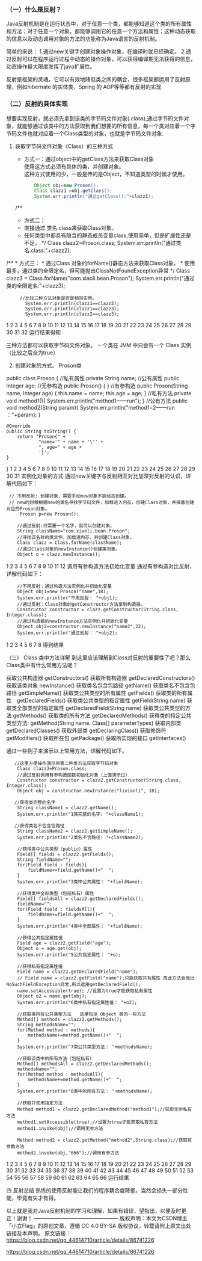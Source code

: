 ### （一）什么是反射？
Java反射机制是在运行状态中，对于任意一个类，都能够知道这个类的所有属性和方法；对于任意一个对象，都能够调用它的任意一个方法和属性；这种动态获取的信息以及动态调用对象的方法的功能称为Java语言的反射机制。

简单的来说：
1.通过new关键字创建对象操作对象，在编译时就已经确定。
2.通过反射可以在程序运行过程中动态的操作对象，可以获得编译期无法获得的信息，动态操作最大限度发挥了java扩展性。

反射是框架的灵魂，它可以有效地降低类之间的耦合，很多框架都运用了反射原理，例如hibernate 的实体类，Spring 的 AOP等等都有反射的实现

### （二）反射的具体实现
想要实现反射，就必须先拿到该类的字节码文件对象(.class),通过字节码文件对象，就能够通过该类中的方法获取到我们想要的所有信息，每一个类对应着一个字节码文件也就对应着一个Class类型的对象，也就是字节码文件对象.

1. 获取字节码文件对象（Class）的三种方式
     - 方式一：通过object中的getClass方法来获取Class对象 \
     使用这方式必须有具体的类，并创建对象。 \
     这种方式使用的少，一般是传的是Object，不知道类型的时候才使用。
     ```java
            Object obj=new Proson();
	        Class clazz1 =obj.getClass();
	        System.err.println("通过getClass():"+clazz1);
     ```



   /**
     * 方式二：
     * 直接通过 类名.class来获取Class对象。
     * 任何类型中都具有隐含的静态成员变量class,使用简单，但是扩展性还是不足。
     */
            Class clazz2=Proson.class;
	        System.err.println("通过类名.class:"+clazz2);


  /**
     * 方式三：
     * 通过Class 对象的forName()静态方法来获取Class对象。
     * 使用最多，通过类的全限定名，但可能抛出ClassNotFoundException异常
     */
          Class clazz3 = Class.forName("com.xiaoli.bean.Proson");
	      System.err.println("通过类的全限定名:"+clazz3);

         //比较三种方法对象是否是相同实例。
	       System.err.println(clazz1==clazz2);
	       System.err.println(clazz1==clazz3);
	       System.err.println(clazz2==clazz3);
1
2
3
4
5
6
7
8
9
10
11
12
13
14
15
16
17
18
19
20
21
22
23
24
25
26
27
28
29
30
31
32
运行结果得知

三种方法都可以获取字节码文件对象。
一个类在 JVM 中只会有一个 Class 实例（比较之后全为true）


2. 创建对象的方式。
Proson类

 public class Proson {
    //私有属性
    private String name;
    //公有属性
    public  Integer age;
    //无参构造
    public Proson() {
    }
    //有参构造
    public Proson(String name, Integer age) {
        this.name = name;
        this.age = age;
    }
    //私有方法
     private void method1(){
        System.err.println("method1——run");
    }
    //公有方法
    public void method2(String param){
        System.err.println("method1=2——run ："+param);
    }


    @Override
    public String toString() {
        return "Proson{" +
                "name='" + name + '\'' +
                ", age=" + age +
                '}';
    }
}
1
2
3
4
5
6
7
8
9
10
11
12
13
14
15
16
17
18
19
20
21
22
23
24
25
26
27
28
29
30
31
实例化对象的方式
通过new关键字与反射相互对比加深对反射的认识，详解代码如下：

	 // 不用反射: 创建对象，需要手动new对象不能动态创建。
	 // new的时候根据new的类名寻找字节码文件，加载进入内存，创建Class对象，并接着创建对应的Proson对象。
         Proson p=new Proson();

        //通过反射:只需要一个名字，就可以创建对象。
        String className="com.xiaoli.bean.Proson";
        //寻找该名称的类文件，加载进内存，并创建Class对象。
        Class clazz = Class.forName(className);
        //通过Class对象的newInstance()创建类对象。
        Object o = clazz.newInstance();


1
2
3
4
5
6
7
8
9
10
11
12
调用有参构造方法初始化变量
通过有参构造对比反射，详解代码如下：

        //不用反射：通过构造方法实例化并初始化变量
        Object obj1=new Proson("name",18);
        System.err.println("不用反射： "+obj1);
        //通过反射：Class对象的getConstructor方法拿到构造器。
        Constructor constructor = clazz.getConstructor(String.class, Integer.class);
        //通过构造器的newInstance方法实例化并初始化变量
        Object obj2=constructor.newInstance("name2",22);
        System.err.println("通过反射： "+obj2);
1
2
3
4
5
6
7
8
得到结果


（三） Class 类中方法详解
到这里应该理解到Class对反射的重要性了吧？那么Class类中有什么常用方法呢？

获取公共构造器 getConstructors()
获取所有构造器 getDeclaredConstructors()
获取该类对象 newInstance()
获取类名包含包路径 getName()
获取类名不包含包路径 getSimpleName()
获取类公共类型的所有属性 getFields()
获取类的所有属性　getDeclaredFields()
获取类公共类型的指定属性 getField(String name)
获取类全部类型的指定属性 getDeclaredField(String name)
获取类公共类型的方法 getMethods()
获取类的所有方法 getDeclaredMethods()
获得类的特定公共类型方法: getMethod(String name, Class[] parameterTypes)
获取内部类 getDeclaredClasses()
获取外部类 getDeclaringClass()
获取修饰符 getModifiers()
获取所在包 getPackage()
获取所实现的接口 getInterfaces()

通过一些例子来演示以上常用方法，详解代码如下。

       //这里方便操作演示用第二种发方法获取字节码对象
        Class clazz2=Proson.class;
        //通过反射调用有参构造函数初始化对象（上面演示过） 
        Constructor constructor = clazz2.getConstructor(String.class, Integer.class);
        Object obj = constructor.newInstance("lixiaoli", 18);

       //获得类完整的名字
        String className1 = clazz2.getName();
        System.err.println("1类完整的名字: "+className1);

       //获得类名不包含包路径
        String className2 = clazz2.getSimpleName();
        System.err.println("2类名不含路径: "+className2);

        //获得类中公共类型（public）属性
        Field[] fields = clazz2.getFields();
        String fieldName="";
        for(Field field : fields){
            fieldName+=field.getName()+"  ";
        }
        System.err.println("3类中公共属性： "+fieldName);

        //获得类中全部类型（包括私有）属性
        Field[] fieldsAll = clazz2.getDeclaredFields();
        fieldName="";
        for(Field field : fieldsAll){
            fieldName+=field.getName()+"  ";
        }
        System.err.println("4类中全部属性： "+fieldName);

        //获得公共指定属性值
        Field age = clazz2.getField("age");
        Object o = age.get(obj);
        System.err.println("5公共指定属性： "+o);

        //获得私有指定属性值
        Field name = clazz2.getDeclaredField("name");
        // Field name = clazz2.getField("name");只能获取共有属性 故此方法会抛出NoSuchFieldException异常,所以选用getDeclaredField();
        name.setAccessible(true); //设置为true才能获取私有属性
        Object o2 = name.get(obj);
        System.err.println("6类中私有指定属性值： "+o2);

        //获取类所有公共类型方法   这里包括 Object 类的一些方法
        Method[] methods = clazz2.getMethods();
        String methodsName="";
        for(Method method : methods){
            methodsName+=method.getName()+"  ";
        }
        System.err.println("7类公共类型方法： "+methodsName);

        //获取该类中的所有方法（包括私有）
        Method[] methodsAll = clazz2.getDeclaredMethods();
        methodsName="";
        for(Method method : methodsAll){
            methodsName+=method.getName()+"  ";
        }
        System.err.println("8类中的所有方法： "+methodsName);

        //获取并使用指定方法
        Method method1 = clazz2.getDeclaredMethod("method1");//获取无参私有方法
        method1.setAccessible(true);//设置为true才能获取私有方法
        method1.invoke(obj);//调用无参方法

        Method method2 = clazz2.getMethod("method2",String.class);//获取有参数方法
        method2.invoke(obj,"666");//调用有参方法

1
2
3
4
5
6
7
8
9
10
11
12
13
14
15
16
17
18
19
20
21
22
23
24
25
26
27
28
29
30
31
32
33
34
35
36
37
38
39
40
41
42
43
44
45
46
47
48
49
50
51
52
53
54
55
56
57
58
59
60
61
62
63
64
65
66
运行结果

四 反射总结
熟练的使用反射能让我们的程序耦合度降低，当然会损失一部分性能，毕竟有失才有得。

以上就是我对Java反射机制的学习和理解，如果有错误，望指出，以便及时更正！谢谢！
————————————————
版权声明：本文为CSDN博主「小立Flag」的原创文章，遵循 CC 4.0 BY-SA 版权协议，转载请附上原文出处链接及本声明。
原文链接：https://blog.csdn.net/qq_44614710/article/details/86741226

https://blog.csdn.net/qq_44614710/article/details/86741226
